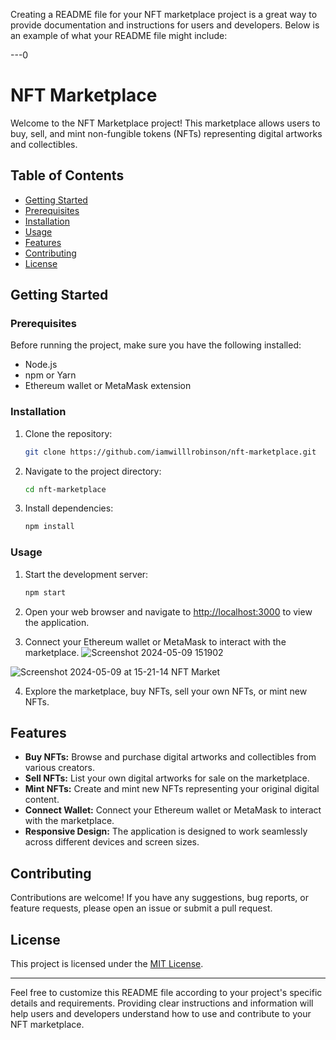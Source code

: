 Creating a README file for your NFT marketplace project is a great way to provide documentation and instructions for users and developers. Below is an example of what your README file might include:

---0

# NFT Marketplace

Welcome to the NFT Marketplace project! This marketplace allows users to buy, sell, and mint non-fungible tokens (NFTs) representing digital artworks and collectibles.

## Table of Contents

- [Getting Started](#getting-started)
- [Prerequisites](#prerequisites)
- [Installation](#installation)
- [Usage](#usage)
- [Features](#features)
- [Contributing](#contributing)
- [License](#license)

## Getting Started

### Prerequisites

Before running the project, make sure you have the following installed:

- Node.js
- npm or Yarn
- Ethereum wallet or MetaMask extension

### Installation

1. Clone the repository:

   ```bash
   git clone https://github.com/iamwilllrobinson/nft-marketplace.git
   ```

2. Navigate to the project directory:

   ```bash
   cd nft-marketplace
   ```

3. Install dependencies:

   ```bash
   npm install
   ```

### Usage

1. Start the development server:

   ```bash
   npm start
   ```

2. Open your web browser and navigate to [http://localhost:3000](http://localhost:3000) to view the application.

3. Connect your Ethereum wallet or MetaMask to interact with the marketplace. 
![Screenshot 2024-05-09 151902](https://github.com/iamwilllrobinson/NFT-MARKETPLACE/assets/95238435/667b6449-ef2e-45f0-ae8f-91572c6cd82a)

![Screenshot 2024-05-09 at 15-21-14 NFT Market](https://github.com/iamwilllrobinson/NFT-MARKETPLACE/assets/95238435/e4d78f9d-99f5-4d6a-98b1-cbc4602b18f8)

4. Explore the marketplace, buy NFTs, sell your own NFTs, or mint new NFTs.

## Features

- **Buy NFTs:** Browse and purchase digital artworks and collectibles from various creators.
- **Sell NFTs:** List your own digital artworks for sale on the marketplace.
- **Mint NFTs:** Create and mint new NFTs representing your original digital content.
- **Connect Wallet:** Connect your Ethereum wallet or MetaMask to interact with the marketplace.
- **Responsive Design:** The application is designed to work seamlessly across different devices and screen sizes.

## Contributing

Contributions are welcome! If you have any suggestions, bug reports, or feature requests, please open an issue or submit a pull request.

## License

This project is licensed under the [MIT License](LICENSE).

---

Feel free to customize this README file according to your project's specific details and requirements. Providing clear instructions and information will help users and developers understand how to use and contribute to your NFT marketplace.
